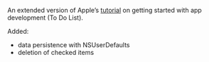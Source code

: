 An extended version of Apple’s [tutorial](https://developer.apple.com/library/ios/referencelibrary/GettingStarted/RoadMapiOS/index.html#//apple_ref/doc/uid/TP40011343-CH2-SW1) on getting started with app development (To Do List).

Added:
* data persistence with NSUserDefaults
* deletion of checked items